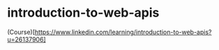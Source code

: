 # introduction-to-web-apis
(Course)[https://www.linkedin.com/learning/introduction-to-web-apis?u=26137906]
